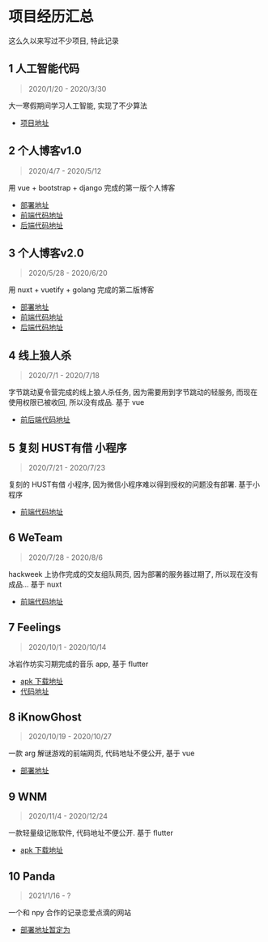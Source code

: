
# 项目经历汇总

这么久以来写过不少项目, 特此记录

## 1 人工智能代码

> 2020/1/20 - 2020/3/30

大一寒假期间学习人工智能, 实现了不少算法

- [项目地址](http://www.xiong35.cn/blog2.0/articles/blog/26)

## 2 个人博客v1.0

> 2020/4/7 - 2020/5/12

用 vue + bootstrap + django 完成的第一版个人博客

- [部署地址](http://www.xiong35.cn/blog1.0/)
- [前端代码地址](https://github.com/xiong35/MyBlog/tree/master/blog_vue)
- [后端代码地址](https://github.com/xiong35/MyBlog/tree/master/blog)

## 3 个人博客v2.0

> 2020/5/28 - 2020/6/20

用 nuxt + vuetify + golang 完成的第二版博客

- [部署地址](http://www.xiong35.cn/blog2.0/articles)
- [前端代码地址](https://github.com/xiong35/nuxt-blog/)
- [后端代码地址](https://github.com/xiong35/go_blog_backend/)

## 4 线上狼人杀

> 2020/7/1 - 2020/7/18

字节跳动夏令营完成的线上狼人杀任务, 因为需要用到字节跳动的轻服务, 而现在使用权限已被收回, 所以没有成品. 基于 vue

- [前后端代码地址](https://github.com/xiong35/techtrainingcamp-h-fe-3/)

## 5 复刻 HUST有借 小程序

> 2020/7/21 - 2020/7/23

复刻的 HUST有借 小程序, 因为微信小程序难以得到授权的问题没有部署. 基于小程序

- [前端代码地址](https://github.com/xiong35/Hust-YJ-copy/)

## 6 WeTeam

> 2020/7/28 - 2020/8/6

hackweek 上协作完成的交友组队网页, 因为部署的服务器过期了, 所以现在没有成品... 基于 nuxt

- [前端代码地址](https://github.com/xiong35/WeTeam-frontend/)

## 7 Feelings

> 2020/10/1 - 2020/10/14

冰岩作坊实习期完成的音乐 app, 基于 flutter

- [apk 下载地址](http://static.xiong35.cn/apk/feelings.apk)
- [代码地址](https://github.com/xiong35/Feelings/)

## 8 iKnowGhost

> 2020/10/19 - 2020/10/27

一款 arg 解谜游戏的前端网页, 代码地址不便公开, 基于 vue

- [部署地址](https://ghost.hust.online/)

## 9 WNM

> 2020/11/4 - 2020/12/24

一款轻量级记账软件, 代码地址不便公开. 基于 flutter

- [apk 下载地址](http://static.xiong35.cn/apk/WNM.apk)

## 10 Panda

> 2021/1/16 - ?

一个和 npy 合作的记录恋爱点滴的网站

- [部署地址暂定为](http://cancan.xiong35.cn:99/)
